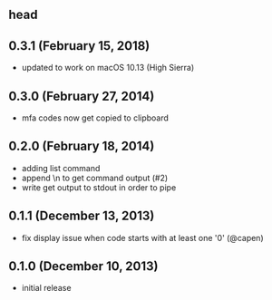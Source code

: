 ## head

## 0.3.1 (February 15, 2018)

* updated to work on macOS 10.13 (High Sierra)

## 0.3.0 (February 27, 2014)

* mfa codes now get copied to clipboard

## 0.2.0 (February 18, 2014)

* adding list command
* append \n to get command output (#2)
* write get output to stdout in order to pipe

## 0.1.1 (December 13, 2013)

* fix display issue when code starts with at least one '0' (@capen)

## 0.1.0 (December 10, 2013)

* initial release
